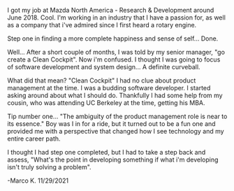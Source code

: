 I got my job at Mazda North America - Research & Development around June 2018.
Cool. I'm working in an industry that I have a passion for, as well as
a company that i've admired since I first heard a rotary engine.

Step one in finding a more complete happiness and sense of self... Done.

Well... After a short couple of months,  I was told by my senior manager,
"go create a Clean Cockpit". Now i'm confused. I thought I was going to focus
of software development and system design... A definite curveball. 

What did that mean? "Clean Cockpit"
I had no clue about product management at the time. I was a budding software
developer. I started asking around about what I should do.
Thankfully I had some help from my cousin, who was attending UC Berkeley at
the time, getting his MBA.

Tip number one... 
"The ambiguity of the product management role is near to its essence."
Boy was I in for a ride, but it turned out to be a fun one and provided me
with a perspective that changed how I see technology and my entire career path.

I thought I had step one completed, but I had to take a step back and assess,
"What's the point in developing something if what i'm developing isn't truly
 solving a problem".

-Marco K.
11/29/2021
